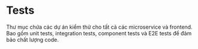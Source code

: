 # Tests

Thư mục chứa các dự án kiểm thử cho tất cả các microservice và frontend. Bao gồm unit tests, integration tests, component tests và E2E tests để đảm bảo chất lượng code. 